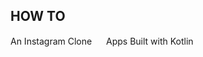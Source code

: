 ## HOW TO

An Instagram Clone <img src="https://cdn.jsdelivr.net/gh/devicons/devicon/icons/android/android-original.svg" width="15px" /> Apps Built with Kotlin
          
